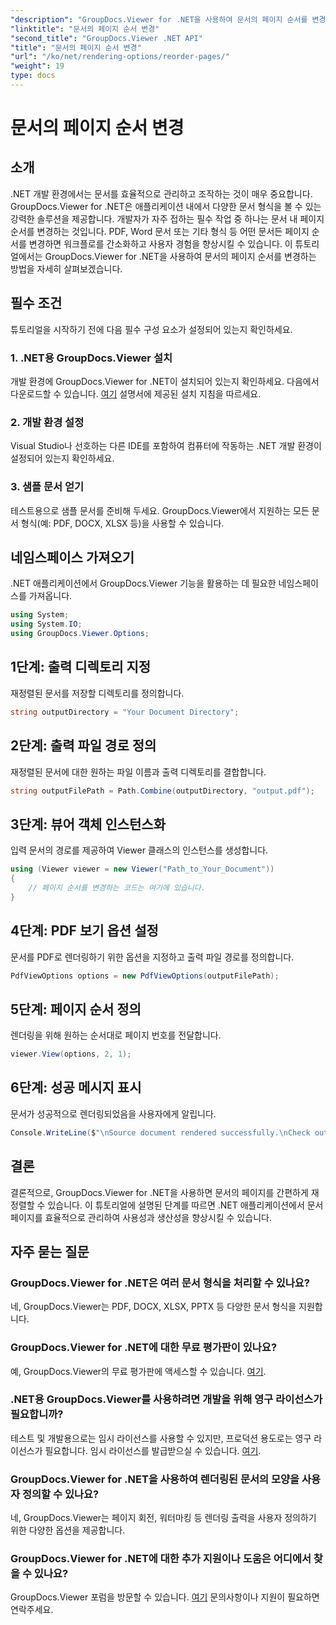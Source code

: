 ```yaml
---
"description": "GroupDocs.Viewer for .NET을 사용하여 문서의 페이지 순서를 변경하는 방법을 알아보세요. 원활한 문서 관리를 위한 단계별 튜토리얼을 따라해 보세요."
"linktitle": "문서의 페이지 순서 변경"
"second_title": "GroupDocs.Viewer .NET API"
"title": "문서의 페이지 순서 변경"
"url": "/ko/net/rendering-options/reorder-pages/"
"weight": 19
type: docs
---
```

# 문서의 페이지 순서 변경

## 소개
.NET 개발 환경에서는 문서를 효율적으로 관리하고 조작하는 것이 매우 중요합니다. GroupDocs.Viewer for .NET은 애플리케이션 내에서 다양한 문서 형식을 볼 수 있는 강력한 솔루션을 제공합니다. 개발자가 자주 접하는 필수 작업 중 하나는 문서 내 페이지 순서를 변경하는 것입니다. PDF, Word 문서 또는 기타 형식 등 어떤 문서든 페이지 순서를 변경하면 워크플로를 간소화하고 사용자 경험을 향상시킬 수 있습니다. 이 튜토리얼에서는 GroupDocs.Viewer for .NET을 사용하여 문서의 페이지 순서를 변경하는 방법을 자세히 살펴보겠습니다.
## 필수 조건
튜토리얼을 시작하기 전에 다음 필수 구성 요소가 설정되어 있는지 확인하세요.
### 1. .NET용 GroupDocs.Viewer 설치
개발 환경에 GroupDocs.Viewer for .NET이 설치되어 있는지 확인하세요. 다음에서 다운로드할 수 있습니다. [여기](https://releases.groupdocs.com/viewer/net/) 설명서에 제공된 설치 지침을 따르세요.
### 2. 개발 환경 설정
Visual Studio나 선호하는 다른 IDE를 포함하여 컴퓨터에 작동하는 .NET 개발 환경이 설정되어 있는지 확인하세요.
### 3. 샘플 문서 얻기
테스트용으로 샘플 문서를 준비해 두세요. GroupDocs.Viewer에서 지원하는 모든 문서 형식(예: PDF, DOCX, XLSX 등)을 사용할 수 있습니다.

## 네임스페이스 가져오기
.NET 애플리케이션에서 GroupDocs.Viewer 기능을 활용하는 데 필요한 네임스페이스를 가져옵니다.

```csharp
using System;
using System.IO;
using GroupDocs.Viewer.Options;
```
## 1단계: 출력 디렉토리 지정
재정렬된 문서를 저장할 디렉토리를 정의합니다.
```csharp
string outputDirectory = "Your Document Directory";
```
## 2단계: 출력 파일 경로 정의
재정렬된 문서에 대한 원하는 파일 이름과 출력 디렉토리를 결합합니다.
```csharp
string outputFilePath = Path.Combine(outputDirectory, "output.pdf");
```
## 3단계: 뷰어 객체 인스턴스화
입력 문서의 경로를 제공하여 Viewer 클래스의 인스턴스를 생성합니다.
```csharp
using (Viewer viewer = new Viewer("Path_to_Your_Document"))
{
    // 페이지 순서를 변경하는 코드는 여기에 있습니다.
}
```
## 4단계: PDF 보기 옵션 설정
문서를 PDF로 렌더링하기 위한 옵션을 지정하고 출력 파일 경로를 정의합니다.
```csharp
PdfViewOptions options = new PdfViewOptions(outputFilePath);
```
## 5단계: 페이지 순서 정의
렌더링을 위해 원하는 순서대로 페이지 번호를 전달합니다.
```csharp
viewer.View(options, 2, 1);
```
## 6단계: 성공 메시지 표시
문서가 성공적으로 렌더링되었음을 사용자에게 알립니다.
```csharp
Console.WriteLine($"\nSource document rendered successfully.\nCheck output in {outputDirectory}.");
```

## 결론
결론적으로, GroupDocs.Viewer for .NET을 사용하면 문서의 페이지를 간편하게 재정렬할 수 있습니다. 이 튜토리얼에 설명된 단계를 따르면 .NET 애플리케이션에서 문서 페이지를 효율적으로 관리하여 사용성과 생산성을 향상시킬 수 있습니다.
## 자주 묻는 질문
### GroupDocs.Viewer for .NET은 여러 문서 형식을 처리할 수 있나요?
네, GroupDocs.Viewer는 PDF, DOCX, XLSX, PPTX 등 다양한 문서 형식을 지원합니다.
### GroupDocs.Viewer for .NET에 대한 무료 평가판이 있나요?
예, GroupDocs.Viewer의 무료 평가판에 액세스할 수 있습니다. [여기](https://releases.groupdocs.com/).
### .NET용 GroupDocs.Viewer를 사용하려면 개발을 위해 영구 라이선스가 필요합니까?
테스트 및 개발용으로는 임시 라이선스를 사용할 수 있지만, 프로덕션 용도로는 영구 라이선스가 필요합니다. 임시 라이선스를 발급받으실 수 있습니다. [여기](https://purchase.groupdocs.com/temporary-license/).
### GroupDocs.Viewer for .NET을 사용하여 렌더링된 문서의 모양을 사용자 정의할 수 있나요?
네, GroupDocs.Viewer는 페이지 회전, 워터마킹 등 렌더링 출력을 사용자 정의하기 위한 다양한 옵션을 제공합니다.
### GroupDocs.Viewer for .NET에 대한 추가 지원이나 도움은 어디에서 찾을 수 있나요?
GroupDocs.Viewer 포럼을 방문할 수 있습니다. [여기](https://forum.groupdocs.com/c/viewer/9) 문의사항이나 지원이 필요하면 연락주세요.